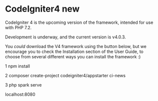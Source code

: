 # CodeIgniter4 new 
CodeIgniter 4 is the upcoming version of the framework, intended for use with PHP 7.2.

Development is underway, and the current version is v4.0.3.

You *could* download the V4 framework using the button below, but we encourage you to check the Installation section of the User Guide, to choose from several different ways you can install the framework :)

1 npm install

2 composer create-project codeigniter4/appstarter ci-news

3 php spark serve


localhost:8080


 

